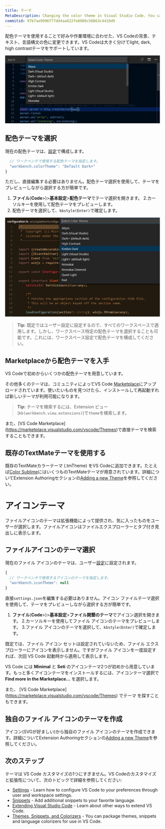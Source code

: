 ```yaml
---
title: テーマ
MetaDescription: Changing the color theme in Visual Studio Code. You can use color themes provided by VS Code, the community or create your own new themes.  TextMate .tmTheme files are supported.
commitid: 97b7ae9996f77dd4aa822fe8908c50863c4410d9
---
```


配色テーマを使用することで好みや作業環境に合わせた、VS Codeの背景、テキスト、言語構文の色に変更できます。VS Codeは大きく分けてlight, dark, high contrastテーマをサポートしています。

![Preview themes from the Command Palette](images/themes/themes_hero.gif)

## 配色テーマを選択

現在の配色テーマは、[設定](/docs/getstarted/settings.md)で構成します。

```javascript
  // ワークベンチで使用する配色テーマを指定します。
  "workbench.colorTheme": "Default Dark+"
}
```

ただし、直接編集する必要はありません。配色テーマ選択を使用して、テーマをプレビューしながら選択する方が簡単です。

1. **ファイル**(**Code**>)>**基本設定**>**配色テーマ**でテーマ選択を開きます。
2.カーソルキーを使用して配色テーマをプレビューします。
3. 配色テーマを選択して、`kbstyle(Enter)`で確定します。

![Themes in the Command Palette](images/themes/colorthemes.png)

> **Tip:** 既定ではユーザー設定に設定するので、すべてのワークスペースで適用します。しかし、ワークスペース特定の配色テーマを選択することも可能です。これには、ワークスペース設定で配色テーマを構成してください。

## Marketplaceから配色テーマを入手

VS Codeで初めからいくつかの配色テーマを用意しています。

その他多くのテーマは、コミュニティによってVS Code [Marketplace](/docs/userguide/extension-gallery.md)にアップロードされています。使いたいものを見つけたら、インストールして再起動すれば新しいテーマが利用可能になります。

> **Tip:** テーマを検索するには、Extension ビュー(`kb(workbench.view.extensions)`)で`theme`を検索します。

<div class="marketplace-extensions-themes"></div>

また、[VS Code Marketplace] (https://marketplace.visualstudio.com/vscode/Themes)で直接テーマを検索することもできます。

## 既存のTextMateテーマを使用する

既存のTextMateカラーテーマ (.tmTheme) をVS Codeに追加できます。たとえば[Color Sublime](http://colorsublime.com/)にはいくつものTextMateテーマが用意されています。詳細についてExtension Authoringセクションの[Adding a new Theme](/docs/extensions/themes-snippets-colorizers.md#adding-a-new-theme)を参照してください。

# アイコンテーマ

ファイルアイコンのテーマは拡張機能によって提供され、気に入ったものをユーザーが選択します。ファイルアイコンはファイルエクスプローラーとタブ付き見出しに表示します。

## ファイルアイコンのテーマ選択

現在のファイル アイコンのテーマは、ユーザー[設定](/docs/getstarted/settings.md)に設定されます。

```javascript
{
  // ワークベンチで使用するアイコンのテーマを指定します。
  "workbench.iconTheme": null
}
```

直接`settings.json`を編集する必要はありません。アイコン ファイルテーマ選択を使用して、テーマをプレビューしながら選択する方が簡単です。

1. **ファイル**(**Code**>)>**基本設定**>**ファイル開墾のテーマ**でアイコン選択を開きます。
2.カーソルキーを使用してファイル アイコンのテーマをプレビューします。
3.ファイル アイコンのテーマを選択して、`kbstyle(Enter)`で確定します。

既定では、ファイル アイコン セットは設定されていないため、ファイル エクスプローラーにアイコンを表示しません。ですがファイル アイコンを一度設定すれば、次回 VS Code 起動時から適用して表示します。

VS Code には **Minimal** と **Seti** のアイコンテーマ2つが初めから用意しています。もっと多くアイコンテーマをインストールするには、アイコンテーマ選択で **Find more in the Marketplace...** を選択します。

また、 [VS Code Marketplace] (https://marketplace.visualstudio.com/vscode/Themes) でテーマ を探すこともできます。

## 独自のファイル アイコンのテーマを作成

アイコン(SVGが好ましい)から独自のファイル アイコンのテーマを作成できます。詳細についてExtension Authoringセクションの[Adding a new Theme](/docs/extensions/themes-snippets-colorizers.md#adding-a-new-theme)を参照してください。

## 次のステップ

テーマは VS Code カスタマイズの1つにすぎません。VS Codeのカスタマイズと拡張性について、次のトピックで詳細を参照してください:

* [Settings](/docs/getstarted/settings) -  Learn how to configure VS Code to your preferences through user and workspace settings.
* [Snippets](/docs/userguide/userdefinedsnippets.md) - Add additional snippets to your favorite language.
* [Extending Visual Studio Code](/docs/extensions/overview.md) - Learn about other ways to extend VS Code.
* [Themes, Snippets, and Colorizers](/docs/extensions/themes-snippets-colorizers.md) - You can package themes, snippets and language colorizers for use in VS Code.
